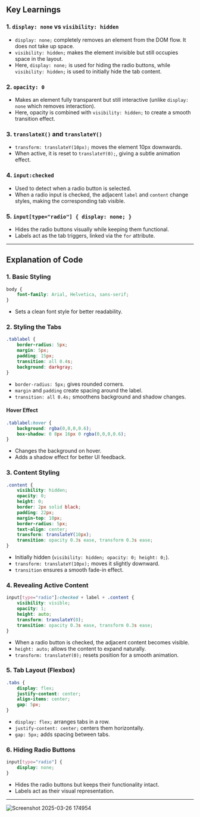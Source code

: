 ## Key Learnings

### 1. `display: none` vs `visibility: hidden`
- `display: none;` completely removes an element from the DOM flow. It does not take up space.
- `visibility: hidden;` makes the element invisible but still occupies space in the layout.
- Here, `display: none;` is used for hiding the radio buttons, while `visibility: hidden;` is used to initially hide the tab content.

### 2. `opacity: 0`
- Makes an element fully transparent but still interactive (unlike `display: none` which removes interaction).
- Here, opacity is combined with `visibility: hidden;` to create a smooth transition effect.

### 3. `translateX()` and `translateY()`
- `transform: translateY(10px);` moves the element 10px downwards.
- When active, it is reset to `translateY(0);`, giving a subtle animation effect.

### 4. `input:checked`
- Used to detect when a radio button is selected.
- When a radio input is checked, the adjacent `label` and `content` change styles, making the corresponding tab visible.

### 5. `input[type="radio"] { display: none; }`
- Hides the radio buttons visually while keeping them functional.
- Labels act as the tab triggers, linked via the `for` attribute.

---

## Explanation of Code

### 1. **Basic Styling**
```css
body {
    font-family: Arial, Helvetica, sans-serif;
}
```
- Sets a clean font style for better readability.

### 2. **Styling the Tabs**
```css
.tablabel {
    border-radius: 5px;
    margin: 5px;
    padding: 15px;
    transition: all 0.4s;
    background: darkgray;
}
```
- `border-radius: 5px;` gives rounded corners.
- `margin` and `padding` create spacing around the label.
- `transition: all 0.4s;` smoothens background and shadow changes.

#### **Hover Effect**
```css
.tablabel:hover {
    background: rgba(0,0,0,0.6);
    box-shadow: 0 8px 16px 0 rgba(0,0,0,0.6);
}
```
- Changes the background on hover.
- Adds a shadow effect for better UI feedback.

### 3. **Content Styling**
```css
.content {
    visibility: hidden;
    opacity: 0;
    height: 0;
    border: 2px solid black;
    padding: 22px;
    margin-top: 10px;
    border-radius: 5px;
    text-align: center;
    transform: translateY(10px);
    transition: opacity 0.3s ease, transform 0.3s ease;
}
```
- Initially hidden (`visibility: hidden; opacity: 0; height: 0;`).
- `transform: translateY(10px);` moves it slightly downward.
- `transition` ensures a smooth fade-in effect.

### 4. **Revealing Active Content**
```css
input[type="radio"]:checked + label + .content {
    visibility: visible;
    opacity: 1;
    height: auto;
    transform: translateY(0);
    transition: opacity 0.3s ease, transform 0.3s ease;
}
```
- When a radio button is checked, the adjacent content becomes visible.
- `height: auto;` allows the content to expand naturally.
- `transform: translateY(0);` resets position for a smooth animation.

### 5. **Tab Layout (Flexbox)**
```css
.tabs {
    display: flex;
    justify-content: center;
    align-items: center;
    gap: 5px;
}
```
- `display: flex;` arranges tabs in a row.
- `justify-content: center;` centers them horizontally.
- `gap: 5px;` adds spacing between tabs.

### 6. **Hiding Radio Buttons**
```css
input[type="radio"] {
    display: none;
}
```
- Hides the radio buttons but keeps their functionality intact.
- Labels act as their visual representation.

---
![Screenshot 2025-03-26 174954](https://github.com/user-attachments/assets/be362107-5b57-463c-964f-844642f9ea77)
